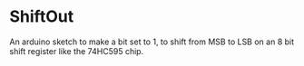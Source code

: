 # ShiftOut
An arduino sketch to make a bit set to 1, to shift from MSB to LSB on an 8 bit shift register like the 74HC595 chip.
